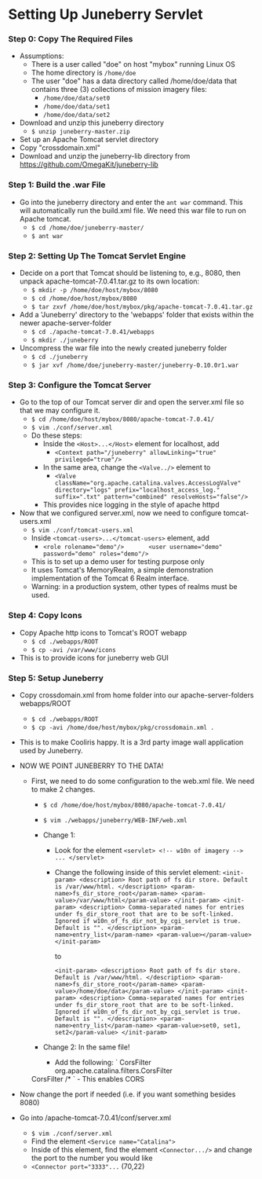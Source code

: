 
# Setting Up Juneberry Servlet

### Step 0: Copy The Required Files
- Assumptions:
  - There is a user called "doe" on host "mybox" running Linux OS
  - The home directory is `/home/doe`
  - The user "doe" has a data directory called /home/doe/data that contains three (3) collections of mission imagery files:
    - `/home/doe/data/set0`
    - `/home/doe/data/set1`
    - `/home/doe/data/set2`
- Download and unzip this juneberry directory
  - `$ unzip juneberry-master.zip`
- Set up an Apache Tomcat servlet directory
- Copy "crossdomain.xml"
- Download and unzip the juneberry-lib directory from https://github.com/OmegaKit/juneberry-lib

### Step 1: Build the .war File
- Go into the juneberry directory and enter the `ant war` command. This will automatically run the build.xml file. We need this war file to run on Apache tomcat.
  - `$ cd /home/doe/juneberry-master/`
  - `$ ant war`

### Step 2: Setting Up The Tomcat Servlet Engine
- Decide on a port that Tomcat should be listening to, e.g., 8080, then unpack apache-tomcat-7.0.41.tar.gz to its own location:
  - `$ mkdir -p /home/doe/host/mybox/8080`
  - `$ cd /home/doe/host/mybox/8080`
  - `$ tar zxvf /home/doe/host/mybox/pkg/apache-tomcat-7.0.41.tar.gz`
- Add a 'Juneberry' directory to the 'webapps' folder that exists within the newer apache-server-folder
  - `$ cd ./apache-tomcat-7.0.41/webapps`
  - `$ mkdir ./juneberry`
- Uncompress the war file into the newly created juneberry folder
  - `$ cd ./juneberry`
  - `$ jar xvf /home/doe/juneberry-master/juneberry-0.10.0r1.war`

### Step 3: Configure the Tomcat Server
- Go to the top of our Tomcat server dir and open the server.xml file so that we may configure it.
  - `$ cd /home/doe/host/mybox/8080/apache-tomcat-7.0.41/`
  - `$ vim ./conf/server.xml`
  - Do these steps:
    - Inside the `<Host>...</Host>` element for localhost, add
      - `<Context path="/juneberry" allowLinking="true" privileged="true"/>`
    - In the same area, change the `<Valve../>` element to
      - `<Valve className="org.apache.catalina.valves.AccessLogValve" directory="logs"
	 prefix="localhost_access_log." suffix=".txt" pattern="combined" resolveHosts="false"/>`
    - This provides nice logging in the style of apache httpd
- Now that we configured server.xml, now we need to configure tomcat-users.xml
  - `$ vim ./conf/tomcat-users.xml`
  - Inside `<tomcat-users>...</tomcat-users>` element, add
    - `<role rolename="demo"/>
      <user username="demo" password="demo" roles="demo"/>`
  - This is to set up a demo user for testing purpose only
  - It uses Tomcat's MemoryRealm, a simple demonstration implementation of the Tomcat 6 Realm interface.
  - Warning: in a production system, other types of realms must be used.

### Step 4: Copy Icons
- Copy Apache http icons to Tomcat's ROOT webapp
  - `$ cd ./webapps/ROOT`
  - `$ cp -avi /var/www/icons`
- This is to provide icons for juneberry web GUI

### Step 5: Setup Juneberry
- Copy crossdomain.xml from home folder into our apache-server-folders webapps/ROOT
  - `$ cd ./webapps/ROOT`
  - `$ cp -avi /home/doe/host/mybox/pkg/crossdomain.xml .`
- This is to make Cooliris happy. It is a 3rd party image wall application used by Juneberry.
- NOW WE POINT JUNEBERRY TO THE DATA!
  - First, we need to do some configuration to the web.xml file. We need to make 2 changes.
    - `$ cd /home/doe/host/mybox/8080/apache-tomcat-7.0.41/`
    - `$ vim ./webapps/juneberry/WEB-INF/web.xml`
    - Change 1:
      - Look for the element
        `<servlet> <!-- w10n of imagery -->
	...
	</servlet>`
      - Change the following inside of this servlet element:
		  `<init-param>
		    <description>
		    Root path of fs dir store.
		    Default is /var/www/html.
		    </description>
		    <param-name>fs_dir_store_root</param-name>
		    <param-value>/var/www/html</param-value>
		  </init-param>
		  <init-param>
		    <description>
		    Comma-separated names for entries under fs_dir_store_root
		    that are to be soft-linked.
		    Ignored if w10n_of_fs_dir_not_by_cgi_servlet is true.
		    Default is "".
		    </description>
		    <param-name>entry_list</param-name>
		    <param-value></param-value>
		  </init-param>`
		  
		  to
		  
		  `<init-param>
		    <description>
		    Root path of fs dir store.
		    Default is /var/www/html.
		    </description>
		    <param-name>fs_dir_store_root</param-name>
		    <param-value>/home/doe/data</param-value>
		  </init-param>
		  <init-param>
		    <description>
		    Comma-separated names for entries under fs_dir_store_root
		    that are to be soft-linked.
		    Ignored if w10n_of_fs_dir_not_by_cgi_servlet is true.
		    Default is "".
		    </description>
		    <param-name>entry_list</param-name>
		    <param-value>set0, set1, set2</param-value>
		  </init-param>`

    - Change 2: In the same file!
      - Add the following:
        `<filter>
	  <filter-name>CorsFilter</filter-name>
	  <filter-class>org.apache.catalina.filters.CorsFilter</filter-class>
	</filter>
	<filter-mapping>
	  <filter-name>CorsFilter</filter-name>
	  <url-pattern>/*</url-pattern>
	</filter-mapping>`
      - This enables CORS
      
- Now change the port if needed (i.e. if you want something besides 8080)
- Go into /apache-tomcat-7.0.41/conf/server.xml
  - `$ vim ./conf/server.xml`
  - Find the element `<Service name="Catalina">`
  - Inside of this element, find the element `<Connector.../>` and change the port to the number you would like
  - `<Connector port="3333"...` (70,22)
